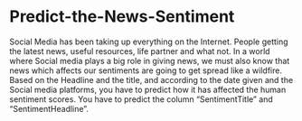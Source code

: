 # Predict-the-News-Sentiment
Social Media has been taking up everything on the Internet. People getting the latest news, useful resources, life partner and what not. In a world where Social media plays a big role in giving news, we must also know that news which affects our sentiments are going to get spread like a wildfire. Based on the Headline and the title, and according to the date given and the Social media platforms, you have to predict how it has affected the human sentiment scores. You have to predict the column “SentimentTitle” and “SentimentHeadline”.

